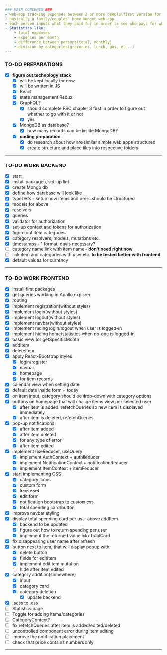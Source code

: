 ```yaml
---
### MAIN CONCEPTS ###
- web-app tracking expenses between 2 or more people(first version for two)
- basically a family/couples' home budget web-app
- each person inputs what they paid for in order to see who pays for what
- Statistics like:
    - total expenses
    - expenses per month
    - difference between persons(total, monthly)
    - division by categories(groceries, lunch, gas, etc..)
---
```


### TO-DO PREPARATIONS

- [x] **figure out technology stack**
  - [x] will be kept locally for now
  - [x] will be written in JS
  - [x] React
  - [x] state management Redux
  - [x] GraphQL?
    - [x] should complete FSO chapter 8 first in order to figure out whether to go with it or not
    - [x] yes
  - [x] MongoDB as database?
    - [x] how many records can be inside MongoDB?
  - [x] **coding preparation**
    - [x] do research about how are similar simple web apps structured
    - [x] create structure and place files into respective folders

---

### TO-DO WORK BACKEND

- [x] start
- [x] install packages, set-up lint
- [x] create Mongo db
- [x] define how database will look like
- [x] typeDefs - setup how items and users should be structured
- [x] models for above
- [x] resolvers
- [x] queries
- [x] validator for authorization
- [x] set-up context and tokens for authorization
- [x] figure out item categories
- [x] category resolvers, models, mutations etc.
- [x] timestamps - 1 format, dayjs necessary?
- [ ] category name link with item name - **don't need right now**
- [ ] link item and categories with user etc. **to be tested better with frontend**
- [x] default values for currency

---

### TO-DO WORK FRONTEND

- [x] install first packages
- [x] get queries working in Apollo explorer
- [x] routing
- [x] implement registration(without styles)
- [x] implement login(without styles)
- [x] implement logout(without styles)
- [x] implement navbar(without styles)
- [x] implement hiding login/logout when user is logged-in
- [x] implement hiding home/statistics when no-one is logged-in
- [x] basic view for getSpecificMonth
- [x] addItem
- [x] deleteItem
- [x] apply React-Bootstrap styles
  - [x] login/register
  - [x] navbar
  - [x] homepage
  - [x] for item records
- [x] calendar view when setting date
- [x] default date inside form = today
- [x] on item input, category should be drop-down with category options
- [x] buttons on homepage that will change items view per selected user
  - [x] after item is added, refetchQueries so new item is displayed immediately
  - [x] after item is deleted, refetchQueries
- [x] pop-up notifications
  - [x] after item added
  - [x] after item deleted
  - [x] for any type of error
  - [x] after item edited
- [x] implement useReducer, useQuery
  - [x] implement AuthContext + authReducer
  - [x] implement NotificationContext + notificationReducer
  - [x] implement ItemContext + itemReducer
- [x] start implementing CSS
  - [x] category icons
  - [x] custom form
  - [x] item card
  - [x] edit form
  - [x] notification bootstrap to custom css
  - [x] total spending card/button
- [x] improve navbar styling
- [x] display total spending card per user above addItem
  - [x] backend to be updated
  - [x] figure out how to return spending per user
  - [x] implement the returned value into TotalCard
- [x] fix disappearing user name after refresh
- [x] button next to item, that will display popup with:
  - [x] delete button
  - [x] fields for editItem
  - [x] implement editItem mutation
  - [ ] hide after item edited
- [x] category addition(somewhere)
  - [x] input
  - [x] category card
  - [x] category deletion
    - [x] update backend
- [x] .scss to .css
- [ ] Statistics page
- [ ] Toggle for adding items/categories
- [ ] CategoryContext?
- [ ] fix refetchQueries after item is added/edited/deleted
- [ ] uncontrolled component error during item editing
- [ ] improve the notification placement
- [ ] check that price contains numbers only

---
